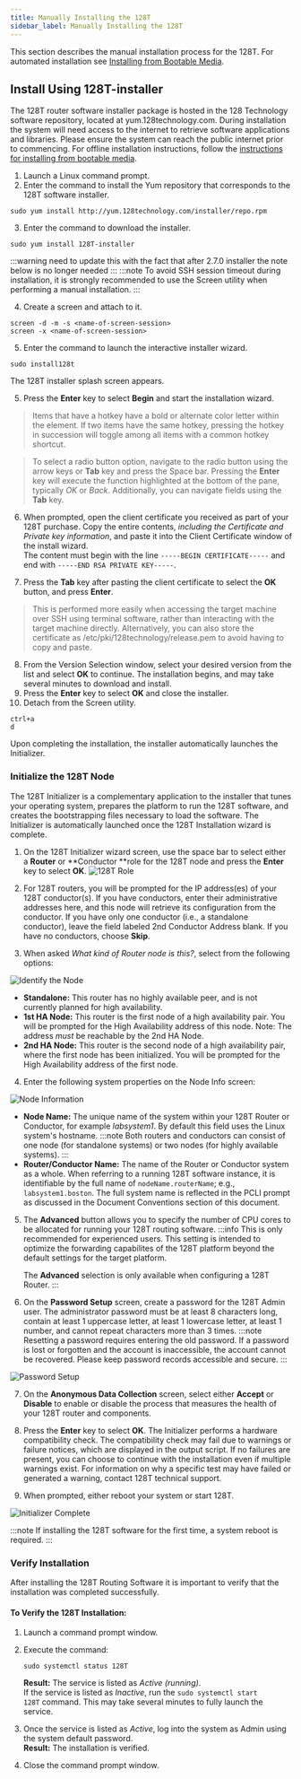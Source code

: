 ```yaml
---
title: Manually Installing the 128T
sidebar_label: Manually Installing the 128T
---
```

This section describes the manual installation process for the 128T. For automated installation see [Installing from Bootable Media](intro_installation_bootable_media.md). 

## Install Using 128T-installer

The 128T router software installer package is hosted in the 128 Technology software repository, located at yum.128technology.com. During installation the system will need access to the internet to retrieve software applications and libraries. Please ensure the system can reach the public internet prior to commencing. For offline installation instructions, follow the [instructions for installing from bootable media](intro_installation_bootable_media.md).

1. Launch a Linux command prompt.
2. Enter the command to install the Yum repository that corresponds to the 128T software installer.

```
sudo yum install http://yum.128technology.com/installer/repo.rpm
```

3. Enter the command to download the installer.

```
sudo yum install 128T-installer
```

:::warning
need to update this with the fact that after 2.7.0 installer the note below is no longer needed
:::
:::note
To avoid SSH session timeout during installation, it is strongly recommended to use the Screen utility when performing a manual installation.
:::

4. Create a screen and attach to it.
```
screen -d -m -s <name-of-screen-session>
screen -x <name-of-screen-session>
```
5. Enter the command to launch the interactive installer wizard.

```
sudo install128t
```
The 128T installer splash screen appears.

5. Press the **Enter** key to select **Begin** and start the installation wizard.
  > Items that have a hotkey have a bold or alternate color letter within the element. If two items have the same hotkey, pressing the hotkey in succession will toggle among all items with a common hotkey shortcut.

  > To select a radio button option, navigate to the radio button using the arrow keys or **Tab** key and press the Space bar. Pressing the **Enter** key will execute the function highlighted at the bottom of the pane, typically _OK_ or _Back_. Additionally, you can navigate fields using the **Tab** key.

6. When prompted, open the client certificate you received as part of your 128T purchase. Copy the entire contents, _including the Certificate and Private key information_, and paste it into the Client Certificate window of the install wizard.<br/>The content must begin with the line `-----BEGIN CERTIFICATE-----` and end with `-----END RSA PRIVATE KEY-----`.

7. Press the **Tab** key after pasting the client certificate to select the **OK** button, and press **Enter**.
  
  > This is performed more easily when accessing the target machine over SSH using terminal software, rather than interacting with the target machine directly. Alternatively, you can also store the certificate as /etc/pki/128technology/release.pem to avoid having to copy and paste.
  
8. From the Version Selection window, select your desired version from the list and select **OK** to continue. The installation begins, and may take several minutes to download and install.
9. Press the **Enter** key to select **OK** and close the installer. 
10. Detach from the Screen utility.
```
ctrl+a
d
```
Upon completing the installation, the installer automatically launches the Initializer.

### Initialize the 128T Node

The 128T Initializer is a complementary application to the installer that tunes your operating system, prepares the platform to run the 128T software, and creates the bootstrapping files necessary to load the software. The Initializer is automatically launched once the 128T Installation wizard is complete.

1. On the 128T Initializer wizard screen, use the space bar to select either a **Router** or **Conductor **role for the 128T node and press the **Enter** key to select **OK**.
  ![128T Role](/img/intro_install_initializer_role.png)

2. For 128T routers, you will be prompted for the IP address(es) of your 128T conductor(s). If you have conductors, enter their administrative addresses here, and this node will retrieve its configuration from the conductor. If you have only one conductor (i.e., a standalone conductor), leave the field labeled 2nd Conductor Address blank. If you have no conductors, choose **Skip**.
3. When asked _What kind of Router node is this?_, select from the following options:

  ![Identify the Node](/img/intro_install_initializer_HASetup.png)

- **Standalone:** This router has no highly available peer, and is not currently planned for high availability.
- **1st HA Node:** This router is the first node of a high availability pair. You will be prompted for the High Availability address of this node. Note: The address _must_ be reachable by the 2nd HA Node.
- **2nd HA Node:** This router is the second node of a high availability pair, where the first node has been initialized. You will be prompted for the High Availability address of the first node.

4. Enter the following system properties on the Node Info screen:

![Node Information](/img/intro_install_initializer_nodeinfo.png)

- **Node Name:** The unique name of the system within your 128T Router or Conductor, for example _labsystem1_. By default this field uses the Linux system's hostname.
  :::note
  Both routers and conductors can consist of one node (for standalone systems) or two nodes (for highly available systems).
  :::
- **Router/Conductor Name:** The name of the Router or Conductor system as a whole. When referring to a running 128T software instance, it is identifiable by the full name of `nodeName.routerName`; e.g., `labsystem1.boston`. The full system name is reflected in the PCLI prompt as discussed in the Document Conventions section of this document.

5. The **Advanced** button allows you to specify the number of CPU cores to be allocated for running your 128T routing software.
   :::info
   This is only recommended for experienced users. This setting is intended to optimize the forwarding capabilites of the 128T platform beyond the default settings for the target platform.

   The **Advanced** selection is only available when configuring a 128T Router.
   :::

6. On the **Password Setup** screen, create a password for the 128T Admin user. The administrator password must be at least 8 characters long, contain at least 1 uppercase letter, at least 1 lowercase letter, at least 1 number, and cannot repeat characters more than 3 times.
  :::note
  Resetting a password requires entering the old password. If a password is lost or forgotten and the account is inaccessible, the account cannot be recovered. Please keep password records accessible and secure. 
  :::

![Password Setup](/img/intro_install_initializer_password.png)

7. On the **Anonymous Data Collection** screen, select either **Accept** or **Disable** to enable or disable the process that measures the health of your 128T router and components.

8. Press the **Enter** key to select **OK**. The Initializer performs a hardware compatibility check. The compatibility check may fail due to warnings or failure notices, which are displayed in the output script. If no failures are present, you can choose to continue with the installation even if multiple warnings exist. For information on why a specific test may have failed or generated a warning, contact 128T technical support.

9. When prompted, either reboot your system or start 128T.

  ![Initializer Complete](/img/intro_install_initializer_complete.png)

:::note
If installing the 128T software for the first time, a system reboot is required.
:::

### Verify Installation

After installing the 128T Routing Software it is important to verify that the installation was completed successfully.

#### To Verify the 128T Installation:

1. Launch a command prompt window.

2. Execute the command:

   ```
   sudo systemctl status 128T
   ```

   **Result:** The service is listed as _Active (running)_.<br/>If the service is listed as _Inactive_, run the `sudo systemctl start 128T` command. This may take several minutes to fully launch the service.

3. Once the service is listed as _Active_, log into the system as Admin using the system default password.<br/>**Result:** The installation is verified.

4. Close the command prompt window.
